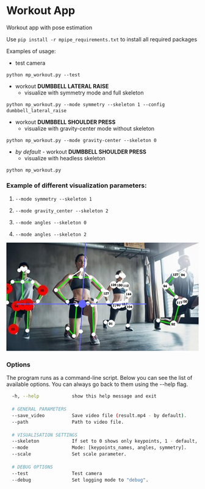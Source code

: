 # Workout App

Workout app with pose estimation

Use ```pip install -r mpipe_requirements.txt``` to install all required packages

Examples of usage:

* test camera
```shell
python mp_workout.py --test
```

* workout **DUMBBELL LATERAL RAISE**
  - visualize with symmetry mode and full skeleton

```shell
python mp_workout.py --mode symmetry --skeleton 1 --config dumbbell_lateral_raise
```

* workout **DUMBBELL SHOULDER PRESS**
  - visualize with gravity-center mode without skeleton
```shell
python mp_workout.py --mode gravity-center --skeleton 0
```

* *by default* - workout **DUMBBELL SHOULDER PRESS**
  - visualize with headless skeleton
```shell
python mp_workout.py 
```
### Example of different visualization parameters:
1. ```--mode symmetry --skeleton 1```
   
2. ```--mode gravity_center --skeleton 2```

4. ```--mode angles --skeleton 0```

5. ```--mode angles --skeleton 2```

![img](images/visual_modes.jpg)

### Options
The program runs as a command-line script. Below you can see the list of available options. You can always go back to them using the --help flag.
```bash
  -h, --help            show this help message and exit
  
  # GENERAL PARAMETERS
  --save_video          Save video file (result.mp4 - by default).
  --path                Path to video file.
  
  # VISUALISATION SETTINGS
  --skeleton            If set to 0 shows only keypoints, 1 - default, 2 - headless.
  --mode                Mode: [keypoints_names, angles, symmetry].
  --scale               Set scale parameter.
  
  # DEBUG OPTIONS
  --test                Test camera
  --debug               Set logging mode to "debug".

```
